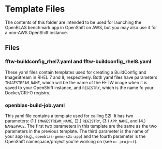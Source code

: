 # Template Files

The contents of this folder are intended to be used for launching the OpenBLAS benchmark app in OpenShift on AWS, but you may also use it for a non-AWS OpenShift instance.

## Files

### fftw-buildconfig\_rhel7.yaml and fftw-buildconfig\_rhel8.yaml

These yaml files contain templates used for creating a BuildConfig and ImageStream in RHEL 7 and 8, respectively. Both yaml files have parameters `IMAGESTREAM_NAME`, which will be the name of the FFTW image when it is saved to your OpenShift instance, and `REGISTRY`, which is the name fo your Docker/CRI-O registry.

### openblas-build-job.yaml

This yaml file contains a template used for calling S2I. It has two parameters: (1.) `IMAGESTREAM_NAME`, (2.) `REGISTRY`, (3.) `APP_NAME`, and (4.) `NAMESPACE`. The first two parameters in this template are the same as the two parameters in the previous template. The third parameter is the name of your app (e.g., `openblas-gemm-s2i-app`) and the fourth parameter is the OpenShift namespace/project you're working on (see `oc project`).
